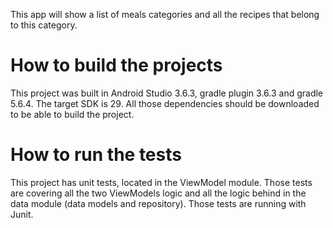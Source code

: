 This app will show a list of meals categories and all the recipes that belong to this category.

# How to build the projects

This project was built in Android Studio 3.6.3, gradle plugin 3.6.3 and gradle 5.6.4. The target SDK is 29. All those dependencies should be downloaded to be able to build the project.

# How to run the tests

This project has unit tests, located in the ViewModel module. Those tests are covering all the two ViewModels logic and all the logic behind in the data module (data models and repository). Those tests are running with Junit.